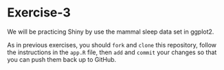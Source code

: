 # Exercise-3

We will be practicing Shiny by use the mammal sleep data set in ggplot2.

As in previous exercises, you should `fork` and `clone` this repository, follow the instructions in the `app.R` file, then `add` and `commit` your changes so that you can push them back up to GitHub.
